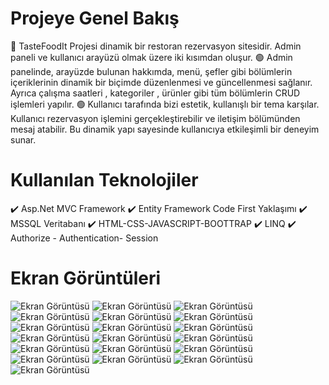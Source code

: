 # Projeye Genel Bakış
🏮 TasteFoodIt Projesi dinamik bir restoran rezervasyon sitesidir.
Admin paneli ve kullanıcı arayüzü olmak üzere iki kısımdan oluşur.
🟢 Admin panelinde, arayüzde bulunan hakkımda, menü, şefler gibi bölümlerin içeriklerinin dinamik bir biçimde düzenlenmesi ve güncellenmesi sağlanır. Ayrıca çalışma saatleri , kategoriler , ürünler gibi tüm bölümlerin CRUD işlemleri yapılır.
🟢 Kullanıcı tarafında bizi estetik, kullanışlı bir tema karşılar. Kullanıcı rezervasyon işlemini gerçekleştirebilir ve iletişim bölümünden mesaj atabilir. Bu dinamik yapı sayesinde kullanıcıya etkileşimli bir deneyim sunar.
# Kullanılan Teknolojiler
✔️ Asp.Net MVC Framework
✔️ Entity Framework Code First Yaklaşımı
✔️ MSSQL Veritabanı
✔️ HTML-CSS-JAVASCRIPT-BOOTTRAP 
✔️ LINQ 
✔️ Authorize - Authentication- Session


# Ekran Görüntüleri
![Ekran Görüntüsü](https://github.com/ekerzuleyha/TasteFoodIt/blob/master/TasteFoodIt/ekranGoruntuleri/Ekran%20G%C3%B6r%C3%BCnt%C3%BCs%C3%BC%20(64).png)
![Ekran Görüntüsü](https://github.com/ekerzuleyha/TasteFoodIt/blob/master/TasteFoodIt/ekranGoruntuleri/Ekran%20G%C3%B6r%C3%BCnt%C3%BCs%C3%BC%20(67).png)
![Ekran Görüntüsü](https://github.com/ekerzuleyha/TasteFoodIt/blob/master/TasteFoodIt/ekranGoruntuleri/Ekran%20G%C3%B6r%C3%BCnt%C3%BCs%C3%BC%20(68).png)
![Ekran Görüntüsü](https://github.com/ekerzuleyha/TasteFoodIt/blob/master/TasteFoodIt/ekranGoruntuleri/Ekran%20G%C3%B6r%C3%BCnt%C3%BCs%C3%BC%20(70).png)
![Ekran Görüntüsü](https://github.com/ekerzuleyha/TasteFoodIt/blob/master/TasteFoodIt/ekranGoruntuleri/Ekran%20G%C3%B6r%C3%BCnt%C3%BCs%C3%BC%20(72).png)
![Ekran Görüntüsü](https://github.com/ekerzuleyha/TasteFoodIt/blob/master/TasteFoodIt/ekranGoruntuleri/Ekran%20G%C3%B6r%C3%BCnt%C3%BCs%C3%BC%20(73).png)
![Ekran Görüntüsü](https://github.com/ekerzuleyha/TasteFoodIt/blob/master/TasteFoodIt/ekranGoruntuleri/Ekran%20G%C3%B6r%C3%BCnt%C3%BCs%C3%BC%20(74).png)
![Ekran Görüntüsü](https://github.com/ekerzuleyha/TasteFoodIt/blob/master/TasteFoodIt/ekranGoruntuleri/Ekran%20G%C3%B6r%C3%BCnt%C3%BCs%C3%BC%20(75).png)
![Ekran Görüntüsü](https://github.com/ekerzuleyha/TasteFoodIt/blob/master/TasteFoodIt/ekranGoruntuleri/Ekran%20G%C3%B6r%C3%BCnt%C3%BCs%C3%BC%20(77).png)
![Ekran Görüntüsü](https://github.com/ekerzuleyha/TasteFoodIt/blob/master/TasteFoodIt/ekranGoruntuleri/Ekran%20G%C3%B6r%C3%BCnt%C3%BCs%C3%BC%20(78).png)
![Ekran Görüntüsü](https://github.com/ekerzuleyha/TasteFoodIt/blob/master/TasteFoodIt/ekranGoruntuleri/Ekran%20G%C3%B6r%C3%BCnt%C3%BCs%C3%BC%20(79).png)
![Ekran Görüntüsü](https://github.com/ekerzuleyha/TasteFoodIt/blob/master/TasteFoodIt/ekranGoruntuleri/Ekran%20G%C3%B6r%C3%BCnt%C3%BCs%C3%BC%20(80).png)
![Ekran Görüntüsü](https://github.com/ekerzuleyha/TasteFoodIt/blob/master/TasteFoodIt/ekranGoruntuleri/Ekran%20G%C3%B6r%C3%BCnt%C3%BCs%C3%BC%20(81).png)
![Ekran Görüntüsü](https://github.com/ekerzuleyha/TasteFoodIt/blob/master/TasteFoodIt/ekranGoruntuleri/Ekran%20G%C3%B6r%C3%BCnt%C3%BCs%C3%BC%20(83).png)
![Ekran Görüntüsü](https://github.com/ekerzuleyha/TasteFoodIt/blob/master/TasteFoodIt/ekranGoruntuleri/Ekran%20G%C3%B6r%C3%BCnt%C3%BCs%C3%BC%20(84).png)
![Ekran Görüntüsü](https://github.com/ekerzuleyha/TasteFoodIt/blob/master/TasteFoodIt/ekranGoruntuleri/Ekran%20G%C3%B6r%C3%BCnt%C3%BCs%C3%BC%20(86).png)
![Ekran Görüntüsü](https://github.com/ekerzuleyha/TasteFoodIt/blob/master/TasteFoodIt/ekranGoruntuleri/Ekran%20G%C3%B6r%C3%BCnt%C3%BCs%C3%BC%20(87).png)
![Ekran Görüntüsü](https://github.com/ekerzuleyha/TasteFoodIt/blob/master/TasteFoodIt/ekranGoruntuleri/Ekran%20G%C3%B6r%C3%BCnt%C3%BCs%C3%BC%20(88).png)
![Ekran Görüntüsü](https://github.com/ekerzuleyha/TasteFoodIt/blob/master/TasteFoodIt/ekranGoruntuleri/Ekran%20G%C3%B6r%C3%BCnt%C3%BCs%C3%BC%20(89).png)


